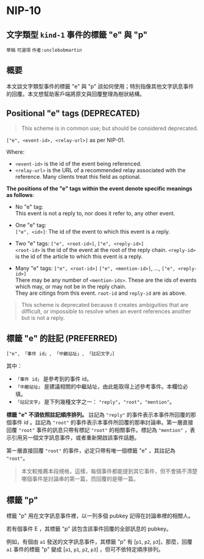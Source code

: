 NIP-10
======


文字類型 `kind-1` 事件的標籤 "e" 與 "p"
------------------------------------

`草稿` `可選項` `作者:unclebobmartin`

## 概要
本文談文字類型事件的標籤 "e" 與 "p" 該如何使用；特別指像其他文字訊息事件的回覆。本文想幫助客戶端將原文與回覆整理為樹狀結構。

## Positional "e" tags (DEPRECATED)
>This scheme is in common use; but should be considered deprecated.

`["e", <event-id>, <relay-url>]`  as per NIP-01.

Where:

 * `<event-id>` is the id of the event being referenced.
 * `<relay-url>` is the URL of a recommended relay associated with the reference.  Many clients treat this field as optional.
 
**The positions of the "e" tags within the event denote specific meanings as follows**:

 * No "e" tag: <br>
 This event is not a reply to, nor does it refer to, any other event.

 * One "e" tag: <br>
 `["e", <id>]`: The id of the event to which this event is a reply.

 * Two "e" tags:  `["e", <root-id>]`, `["e", <reply-id>]` <br>
 `<root-id>` is the id of the event at the root of the reply chain.  `<reply-id>` is the id of the article to which this event is a reply.  

 * Many "e" tags: `["e", <root-id>]` `["e", <mention-id>]`, ..., `["e", <reply-id>]`<br>
There may be any number of `<mention-ids>`.  These are the ids of events which may, or may not be in the reply chain.  
They are citings from this event.  `root-id` and `reply-id` are as above.

>This scheme is deprecated because it creates ambiguities that are difficult, or impossible to resolve when an event references another but is not a reply.

## 標籤 "e" 的註記 (PREFERRED)
`["e", 「事件 id」, 「中繼站址」, 「註記文字」]`

其中：

 * `「事件 id」` 是參考到的事件 id。
 * `「中繼站址」` 是建議相關的中繼站址，由此能取得上述參考事件。本欄位必填。
 * `「註記文字」` 是下列幾種文字之一： `"reply"`，`"root"`，`"mention"`。

**標籤 "e" 不須依照註記順序排列。**  註記為 `"reply"` 的事件表示本事件所回覆的那個事件 id 。註記為 `"root"` 的事件表示本事件所回覆的那串討論串。第一層直接回覆 `"root"` 事件的訊息只帶有標記 `"root"` 的相關事件。標記為 `"mention"` ，表示引用另一個文字訊息事件，或者重新開啟該事件話題。

第一層直接回覆 `"root"` 的事件，必定只帶有唯一個標籤 "e" ，其註記為 `"root"`。

>本文較推薦本段規格，這樣，每個事件都能提到其它事件，但不會搞不清楚哪個事件是討論串的第一篇，而回覆的是哪一篇。


## 標籤 "p"
標籤 "p" 用在文字訊息事件裡，以一列多個 pubkey 記得在討論串裡的相關人。

若有個事件 E ，其標籤 "p" 該包含該事件回覆的全部訊息的 pubkey。

例如，有個由 `a1` 發送的文字訊息事件，其標籤 "p" 有 [`p1`, `p2`, `p3`]，那麼，回覆 `a1` 事件的標籤 "p" 變成 [`a1`, `p1`, `p2`, `p3`] ，但可不依特定順序排列。
